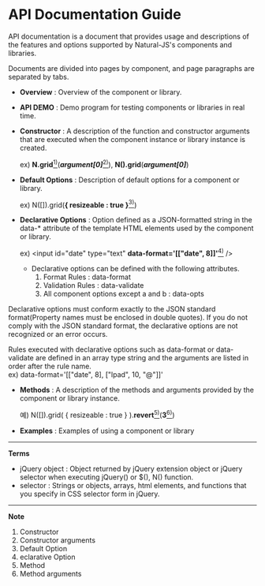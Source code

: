 API Documentation Guide
===

API documentation is a document that provides usage and descriptions of the features and options supported by Natural-JS's components and libraries.

Documents are divided into pages by component, and page paragraphs are separated by tabs.

* __Overview__ : Overview of the component or library.

* __API DEMO__ : Demo program for testing components or libraries in real time.

* __Constructor__ : A description of the function and constructor arguments that are executed when the component instance or library instance is created.

    ex) __N.grid__[<sup>1)</sup>](#fn1)(___argument[0]___[<sup>2)</sup>](#fn2)), __N().grid__(___argument[0]___)

* __Default Options__ : Description of default options for a component or library.

    ex) N([]).grid(__{ resizeable : true }__[<sup>3)</sup>](#fn3))

* __Declarative Options__ : Option defined as a JSON-formatted string in the data-* attribute of the template HTML elements used by the component or library.

    ex) &lt;input id="date" type="text" __data-format='[["date", 8]]'__[<sup>4)</sup>](#fn4) /&gt;

    * Declarative options can be defined with the following attributes.
        1. Format Rules : data-format
        2. Validation Rules : data-validate
        3. All component options except a and b : data-opts

<p class="alert">Declarative options must conform exactly to the JSON standard format(Property names must be enclosed in double quotes). If you do not comply with the JSON standard format, the declarative options are not recognized or an error occurs.</p>

<div class="alert">
    Rules executed with declarative options such as data-format or data-validate are defined in an array type string and the arguments are listed in order after the rule name.
    <div class="alert">ex) data-format='[["date", 8], ["lpad", 10, "@"]]'</div>
</div>

* __Methods__ : A description of the methods and arguments provided by the component or library instance.

    예) N([]).grid( { resizeable : true } ).__revert__[<sup>5)</sup>](#fn5)(__3__[<sup>6)</sup>](#fn6))

* __Examples__ : Examples of using a component or library

---

__Terms__
* jQuery object : Object returned by jQuery extension object or jQuery selector when executing jQuery() or $(), N() function.
* selector : Strings or objects, arrays, html elements, and functions that you specify in CSS selector form in jQuery.

---

__Note__
1. <span id="fn1">Constructor</span>
2. <span id="fn2">Constructor arguments</span>
3. <span id="fn3">Default Option</span>
4. <span id="fn4">eclarative Option</span>
5. <span id="fn5">Method</span>
6. <span id="fn6">Method arguments</span>